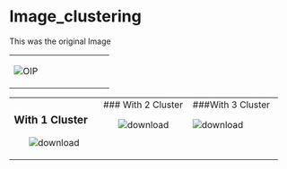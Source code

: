 # Image_clustering
<div>
 This was the original Image
 <table><tr><td valign="top" width="33%">
  
  ![OIP](https://github.com/kishore-FDI/Image_clustering/assets/147427164/88a21649-0643-4f64-a2e3-a6a8c207fe57)
</td>
</div>
<table><tr><td valign="top" width="33%">

### With 1 Cluster 
<div align="center">  
 
 ![download](https://github.com/kishore-FDI/Image_clustering/assets/147427164/58eb6377-3c96-49de-85db-5eb1c6677581)

</div>

</td><td valign="top" width="33%">
### With 2 Cluster 
<div align="center">  

 ![download](https://github.com/kishore-FDI/Image_clustering/assets/147427164/ee16f6b2-ec4b-43a7-9e6e-15e4ce82a977)

</div>

</td><td valign="top" width="33%">
 <div>
###With 3 Cluster
 
 ![download](https://github.com/kishore-FDI/Image_clustering/assets/147427164/6daed253-e910-47c6-aeb9-774b6ca5d8a4)

</div>
</td>
